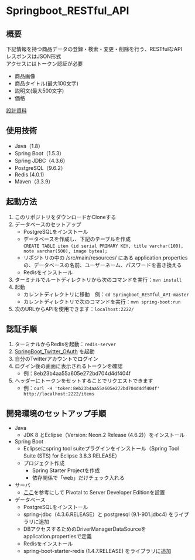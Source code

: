 # Springboot_RESTful_API

## 概要
下記情報を持つ商品データの登録・検索・変更・削除を行う、RESTfulなAPI  
レスポンスはJSON形式  
アクセスにはトークン認証が必要
- 商品画像
- 商品タイトル(最大100文字)
- 説明文(最大500文字)
- 価格

[設計資料](https://github.com/utgwn/ServerSide_Projects/wiki/Springboot_RESTful_API)

## 使用技術
- Java（1.8）
- Spring Boot（1.5.3）
- Spring JDBC（4.3.6）
- PostgreSQL（9.6.2）
- Redis (4.0.1)
- Maven（3.3.9）

## 起動方法
1. このリポジトリをダウンロードかCloneする
2. データベースのセットアップ
    - PostgreSQLをインストール
    - データベースを作成し、下記のテーブルを作成  
    `CREATE TABLE item (id serial PRIMARY KEY, title varchar(100), note varchar(500), image bytea);`
    - リポジトリの中の /src/main/resources/ にある application.properties の、データベースの名前、ユーザーネーム、パスワードを書き換える
    - Redisをインストール
3. ターミナルでルートディレクトリから次のコマンドを実行：`mvn install`
4. 起動
    - カレントディレクトリに移動　例：`cd Springboot_RESTful_API-master`
    - カレントディレクトリで次のコマンドを実行：`mvn spring-boot:run`
8. 次のURLからAPIを使用できます：`localhost:2222/`

## 認証手順
1. ターミナルからRedisを起動：`redis-server`
2. [SpringBoot_Twitter_OAuth](https://github.com/utgwn/ServerSide_Projects/tree/master/SpringBoot_Twitter_OAuth) を起動
3. 自分のTwitterアカウントでログイン
4. ログイン後の画面に表示されるトークンを確認
    - 例：8eb23b4aa55a605e272bd704d4df404f
5. ヘッダーにトークンをセットすることでリクエストできます
    - 例：`curl -H 'token:8eb23b4aa55a605e272bd704d4df404f' http://localhost:2222/items`

## 開発環境のセットアップ手順
- Java
    - JDK 8 とEclipse（Version: Neon.2 Release (4.6.2)）をインストール
- Spring Boot
    - Eclipseにspring tool suiteプラグインをインストール（Spring Tool Suite (STS) for Eclipse 3.8.3 RELEASE）
    - プロジェクト作成
        - Spring Starter Projectを作成
        - 依存関係で「web」だけチェック入れる
- サーバ
    - [ここ](http://qiita.com/park-jh/items/08bb2541943f92e1feb1 "springの再入門 - eclipseでスタート")を参考にして Pivotal tc Server Developer Editionを設置
- データベース
    - PostgreSQLをインストール
    - spring-jdbc（4.3.6.RELEASE）と postgresql (9.1-901.jdbc4) をライブラリに追加
    - DBアクセスするためのDriverManagerDataSourceをapplication.propertiesで定義
    - Redisをインストール
    - spring-boot-starter-redis (1.4.7.RELEASE) をライブラリに追加
